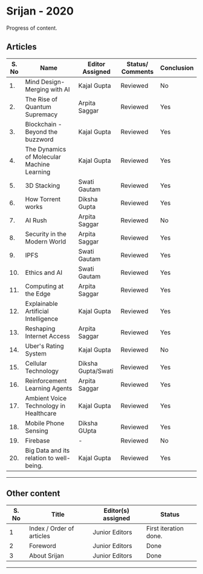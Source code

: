 # Srijan - 2020

Progress of content.

## Articles


| S. No | Name                                      | Editor Assigned |  Status/ Comments | Conclusion|
|------ |-------------------------------------------|---------------- |---------|-----------|
|1.     |Mind Design-Merging with AI                | Kajal Gupta     | Reviewed |  No |
|2.     |The Rise of Quantum Supremacy              | Arpita Saggar   |Reviewed | Yes |
|3.     |Blockchain - Beyond the buzzword           | Kajal Gupta     |Reviewed| Yes|
|4.     |The Dynamics of Molecular Machine Learning | Kajal Gupta     |Reviewed |  Yes|
|5.     |3D Stacking                                | Swati Gautam    | Reviewed | Yes ||
|6.     |How Torrent works                          | Diksha Gupta    | Reviewed | Yes     ||
|7.     |AI Rush                                    | Arpita Saggar   | Reviewed | No|
|8.     |Security in the Modern World               | Arpita Saggar   | Reviewed | Yes|
|9.     | IPFS                                      | Swati Gautam    | Reviewed |Yes|
|10.    |Ethics and AI                              | Swati Gautam    |  Reviewed    |Yes|
|11.    |Computing at the Edge                      | Arpita Saggar   | Reviewed| Yes|
|12.    |Explainable Artificial Intelligence        | Kajal Gupta     |Reviewed| Yes| 
|13.    |Reshaping Internet Access                  | Arpita Saggar   | Reviewed | Yes |
|14.    |Uber's Rating System                       | Kajal Gupta     | Reviewed|No|
|15.    |Cellular Technology                    | Diksha Gupta/Swati| Reviewed| Yes|     ||
|16.    |Reinforcement Learning Agents              | Arpita Saggar   | Reviewed | Yes|
|17.    |Ambient Voice Technology in Healthcare     | Kajal Gupta     | Reviewed| Yes|
|18.    |Mobile Phone Sensing                       | Diksha GUpta    | Reviewed     | Yes |
|19.    |Firebase                                   |    -            |  Reviewed   |No|
|20.    | Big Data and its relation to well-being.| Kajal Gupta| Reviewed | Yes |
---

## Other content

| S. No | Title                     | Editor(s) assigned | Status |
| ----  | ------------------------- | ------------------ | ------ |
| 1     | Index / Order of articles | Junior Editors     | First iteration done.   |
| 2     | Foreword                  | Junior Editors     | Done   |
| 3     | About Srijan              | Junior Editors     | Done   |

---


